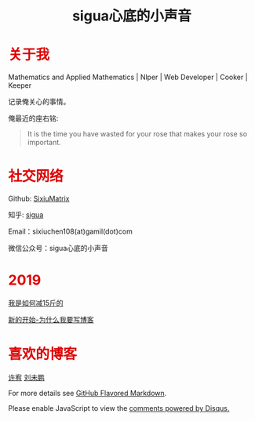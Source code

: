 # <center>sigua心底的小声音</center>
  

# <font color="#dd0000">关于我</font><br/> 

Mathematics and Applied Mathematics \| Nlper \| Web Developer \| Cooker \| Keeper

记录俺关心的事情。

俺最近的座右铭:

>It is the time you have wasted for your rose that makes your rose so important.

# <font color="#dd0000">社交网络</font><br/> 

Github: [SixiuMatrix](https://github.com/IrisCSX)

知乎: [sigua](https://www.zhihu.com/people/chen-si-xiu/activities)

Email：sixiuchen108(at)gamil(dot)com

微信公众号：sigua心底的小声音

# <font color="#dd0000">2019</font><br/> 

[我是如何减15斤的](https://iriscsx.github.io/sixiumatrix.github.io/%E6%88%91%E6%98%AF%E5%A6%82%E4%BD%95%E5%87%8F%E8%84%8215%E6%96%A4%E7%9A%84.html)

[新的开始-为什么我要写博客](https://iriscsx.github.io/sixiumatrix.github.io/新的开始-为什么我要写博客.html)

# <font color="#dd0000">喜欢的博客</font><br/> 

[许宥](https://blog.youxu.info/)
[刘未鹏](http://mindhacks.cn/)



For more details see [GitHub Flavored Markdown](https://guides.github.com/features/mastering-markdown/).

<div id="disqus_thread"></div>
<script>

/**
*  RECOMMENDED CONFIGURATION VARIABLES: EDIT AND UNCOMMENT THE SECTION BELOW TO INSERT DYNAMIC VALUES FROM YOUR PLATFORM OR CMS.
*  LEARN WHY DEFINING THESE VARIABLES IS IMPORTANT: https://disqus.com/admin/universalcode/#configuration-variables*/
/*
var disqus_config = function () {
this.page.url = PAGE_URL;  // Replace PAGE_URL with your page's canonical URL variable
this.page.identifier = PAGE_IDENTIFIER; // Replace PAGE_IDENTIFIER with your page's unique identifier variable
};
*/
(function() { // DON'T EDIT BELOW THIS LINE
var d = document, s = d.createElement('script');
s.src = 'https://sixiu.disqus.com/embed.js';
s.setAttribute('data-timestamp', +new Date());
(d.head || d.body).appendChild(s);
})();
</script>
<noscript>Please enable JavaScript to view the <a href="https://disqus.com/?ref_noscript">comments powered by Disqus.</a></noscript>
